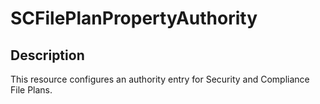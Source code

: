 # SCFilePlanPropertyAuthority

## Description

This resource configures an authority entry for Security and
Compliance File Plans.
